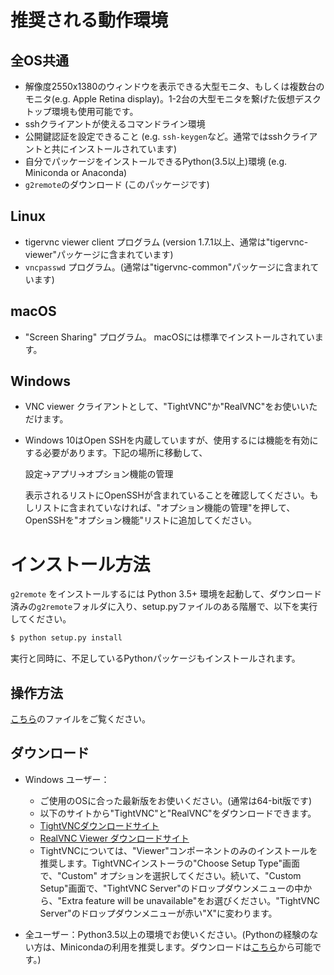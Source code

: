 # 推奨される動作環境

## 全OS共通

* 解像度2550x1380のウィンドウを表示できる大型モニタ、もしくは複数台のモニタ(e.g. Apple Retina display)。1-2台の大型モニタを繋げた仮想デスクトップ環境も使用可能です。
* sshクライアントが使えるコマンドライン環境
* 公開鍵認証を設定できること (e.g. `ssh-keygen`など。通常ではsshクライアントと共にインストールされています)
* 自分でパッケージをインストールできるPython(3.5以上)環境 (e.g. Miniconda or Anaconda)
* `g2remote`のダウンロード (このパッケージです)

## Linux

* tigervnc viewer client プログラム (version 1.7.1以上、通常は"tigervnc-viewer"パッケージに含まれています)
* `vncpasswd` プログラム。(通常は"tigervnc-common"パッケージに含まれています)

## macOS

* "Screen Sharing" プログラム。  macOSには標準でインストールされています。

## Windows

* VNC viewer クライアントとして、"TightVNC"か"RealVNC"をお使いいただけます。
* Windows 10はOpen SSHを内蔵していますが、使用するには機能を有効にする必要があります。下記の場所に移動して、

  設定->アプリ->オプション機能の管理

  表示されるリストにOpenSSHが含まれていることを確認してください。もしリストに含まれていなければ、"オプション機能の管理"を押して、OpenSSHを"オプション機能"リストに追加してください。

# インストール方法

`g2remote` をインストールするには Python 3.5+ 環境を起動して、ダウンロード済みの`g2remote`フォルダに入り、setup.pyファイルのある階層で、以下を実行してください。
```bash
$ python setup.py install
```

実行と同時に、不足しているPythonパッケージもインストールされます。

## 操作方法

[こちら](https://github.com/naojsoft/g2remote/blob/master/operation_jp.md)のファイルをご覧ください。

## ダウンロード

* Windows ユーザー：
  * ご使用のOSに合った最新版をお使いください。(通常は64-bit版です)
  * 以下のサイトから"TightVNC"と"RealVNC"をダウンロードできます。
  * [TightVNCダウンロードサイト](https://github.com/TigerVNC/tigervnc/releases)
  * [RealVNC Viewer ダウンロードサイト](https://www.realvnc.com/en/connect/download/viewer/)
  * TightVNCについては、"Viewer"コンポーネントのみのインストールを推奨します。TightVNCインストーラの"Choose Setup Type"画面で、"Custom" オプションを選択してください。続いて、"Custom Setup"画面で、"TightVNC Server"のドロップダウンメニューの中から、"Extra feature will be unavailable"をお選びください。"TightVNC Server"のドロップダウンメニューが赤い"X"に変わります。

* 全ユーザー：Python3.5以上の環境でお使いください。(Pythonの経験のない方は、Minicondaの利用を推奨します。ダウンロードは[こちら](https://docs.conda.io/en/latest/miniconda.html)から可能です。)

